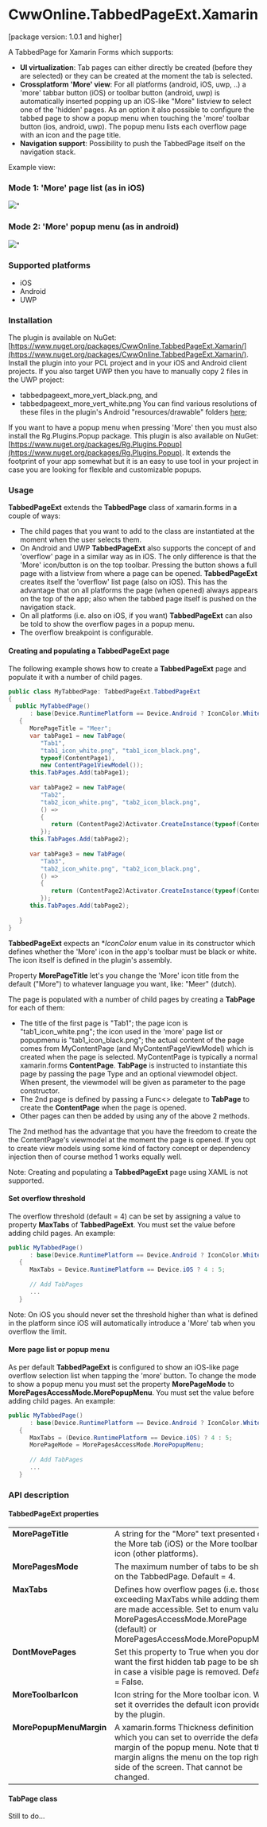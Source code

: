 # CwwOnline.TabbedPageExt.Xamarin

[package version: 1.0.1 and higher]

A TabbedPage for Xamarin Forms which supports:
* **UI virtualization**: Tab pages can either directly be created (before they are selected) or they can be created at the moment the tab is selected.
* **Crossplatform 'More' view**: For all platforms (android, iOS, uwp, ..) a 'more' tabbar button (iOS) or toolbar button (android, uwp) is automatically inserted popping up an iOS-like "More" listview to select one of the 'hidden' pages.
As an option it also possible to configure the tabbed page to show a popup menu when touching the 'more' toolbar button (ios, android, uwp). The popup menu lists each overflow page with an icon and the page title.
* **Navigation support**: Possibility to push the TabbedPage itself on the navigation stack. 

Example view:

### Mode 1: 'More' page list (as in iOS)
![](doc/tabbedpage_moreview.gif)"

### Mode 2: 'More' popup menu (as in android)
![](doc/tabbedpage_morepopup.gif)"

### Supported platforms
- iOS
- Android
- UWP

### Installation
The plugin is available on NuGet:  [https://www.nuget.org/packages/CwwOnline.TabbedPageExt.Xamarin/](https://www.nuget.org/packages/CwwOnline.TabbedPageExt.Xamarin/).
Install the plugin into your PCL project and in your iOS and Android client projects.
If you also target UWP then you have to manually copy 2 files in the UWP project:
- tabbedpageext_more_vert_black.png, and
- tabbedpageext_more_vert_white.png
You can find various resolutions of these files in the plugin's Android "resources/drawable" folders [here](TabbedPageExt/TabbedPageExt.Android/Resources);

If you want to have a popup menu when pressing 'More' then you must also install the Rg.Plugins.Popup package. This plugin is also available on NuGet: [https://www.nuget.org/packages/Rg.Plugins.Popup](https://www.nuget.org/packages/Rg.Plugins.Popup).
It extends the footprint of your app somewhat but it is an easy to use tool in your project in case you are looking for flexible and customizable popups.

### Usage
**TabbedPageExt** extends the **TabbedPage** class of xamarin.forms in a couple of ways:
- The child pages that you want to add to the class are instantiated at the moment when the user selects them.
- On Android and UWP **TabbedPageExt** also supports the concept of and 'overflow' page in a similar way as in iOS. The only difference is that the 'More' icon/button is on the top toolbar. Pressing the button shows a full page with a listview from where a page can be opened.
**TabbedPageExt** creates itself the 'overflow' list page (also on iOS). This has the advantage that on all platforms the page (when opened) always appears on the top of the app; also when the tabbed page itself is pushed on the navigation stack.
- On all platforms (i.e. also on iOS, if you want) **TabbedPageExt** can also be told to show the overflow pages in a popup menu.
- The overflow breakpoint is configurable.

#### Creating and populating a TabbedPageExt page

The following example shows how to create a **TabbedPageExt** page and populate it with a number of child pages.
```csharp
public class MyTabbedPage: TabbedPageExt.TabbedPageExt
{
  public MyTabbedPage()
      : base(Device.RuntimePlatform == Device.Android ? IconColor.White : IconColor.Black)
   {
      MorePageTitle = "Meer";
      var tabPage1 = new TabPage(
         "Tab1",
         "tab1_icon_white.png", "tab1_icon_black.png",
         typeof(ContentPage1),
         new ContentPage1ViewModel());
      this.TabPages.Add(tabPage1);
      
      var tabPage2 = new TabPage(
         "Tab2",
         "tab2_icon_white.png", "tab2_icon_black.png",
         () =>
         {
            return (ContentPage2)Activator.CreateInstance(typeof(ContentPage2), new ContentPage2ViewModel());
         });
      this.TabPages.Add(tabPage2);
      
      var tabPage3 = new TabPage(
         "Tab3",
         "tab2_icon_white.png", "tab2_icon_black.png",
         () =>
         {
            return (ContentPage2)Activator.CreateInstance(typeof(ContentPage2), new ContentPage2ViewModel());
         });
      this.TabPages.Add(tabPage2);
      
   }
}
```
**TabbedPageExt** expects an **IconColor* enum value in its constructor which defines whether the 'More' icon in the app's toolbar must be black or white. The icon itself is defined in the plugin's assembly.

Property **MorePageTitle** let's you change the 'More' icon title from the default ("More") to whatever language you want, like: "Meer" (dutch). 

The page is populated with a number of child pages by creating a **TabPage** for each of them:
- The title of the first page is "Tab1"; the page icon is "tab1_icon_white.png"; the icon used in the 'more' page list or popupmenu is "tab1_icon_black.png"; the actual content of the page comes from MyContentPage (and MyContentPageViewModel) which is created when the page is selected.
MyContentPage is typically a normal xamarin.forms **ContentPage**. **TabPage** is instructed to instantiate this page by passing the page Type and an optional viewmodel object. When present, the viewmodel will be given as parameter to the page constructor.
- The 2nd page is defined by passing a Func<> delegate to **TabPage** to create the **ContentPage** when the page is opened.
- Other pages can then be added by using any of the above 2 methods.

The 2nd method has the advantage that you have the freedom to create the the ContentPage's viewmodel at the moment the page is opened. If you opt to create view models using some kind of factory concept or dependency injection then of course method 1 works equally well.

Note: Creating and populating a **TabbedPageExt** page using XAML is not supported. 

#### Set overflow threshold
The overflow threshold (default = 4) can be set by assigning a value to property **MaxTabs** of **TabbedPageExt**. You must set the value before adding child pages. An example:
```csharp
public MyTabbedPage()
      : base(Device.RuntimePlatform == Device.Android ? IconColor.White : IconColor.Black)
   {
      MaxTabs = Device.RuntimePlatform == Device.iOS ? 4 : 5;
      
      // Add TabPages
      ...
   }
```
Note: On iOS you should never set the threshold higher than what is defined in the platform since iOS will automatically introduce a 'More' tab when you overflow the limit.


#### More page list or popup menu
As per default **TabbedPageExt** is configured to show an iOS-like page overflow selection list when tapping the 'more' button.
To change the mode to show a popup menu you must set the property **MorePageMode** to **MorePagesAccessMode.MorePopupMenu**. You must set the value before adding child pages. An example:
```csharp
public MyTabbedPage()
      : base(Device.RuntimePlatform == Device.Android ? IconColor.White : IconColor.Black)
   {
      MaxTabs = (Device.RuntimePlatform == Device.iOS) ? 4 : 5;
      MorePageMode = MorePagesAccessMode.MorePopupMenu;
      
      // Add TabPages
      ...
   }
```


### API description

#### TabbedPageExt properties

<table>
   <tr>
      <td valign="top"><strong>MorePageTitle</strong></td>
      <td>A string for the "More" text presented on the More tab (iOS) or the More toolbar icon (other platforms).</td>
   </tr>
   <tr>
      <td valign="top"><strong>MorePagesMode</strong></td>
      <td>The maximum number of tabs to be shown on the TabbedPage. Default = 4.</td>
   </tr>
   <tr>
      <td valign="top"><strong>MaxTabs</strong></td>
      <td>Defines how overflow pages (i.e. those exceeding MaxTabs while adding them) are made accessible. Set to enum value MorePagesAccessMode.MorePage (default) or  MorePagesAccessMode.MorePopupMenu.</td>
   </tr>
   <tr>
      <td valign="top"><strong>DontMovePages</strong></td>
      <td>Set this property to True when you don't want the first hidden tab page to be shown in case a visible page is removed. Default = False.</td>
   </tr>
   <tr>
      <td valign="top"><strong>MoreToolbarIcon</strong></td>
      <td>Icon string for the More toolbar icon. When set it overrides the default icon provided by the plugin.</td>
   </tr>
   <tr>
      <td valign="top"><strong>MorePopupMenuMargin</strong></td>
      <td>A xamarin.forms Thickness definition which you can set to override the default margin of the popup menu. Note that the margin aligns the menu on the top right side of the screen. That cannot be changed.
      </td>
   </tr>

</table>

#### TabPage class
Still to do...
